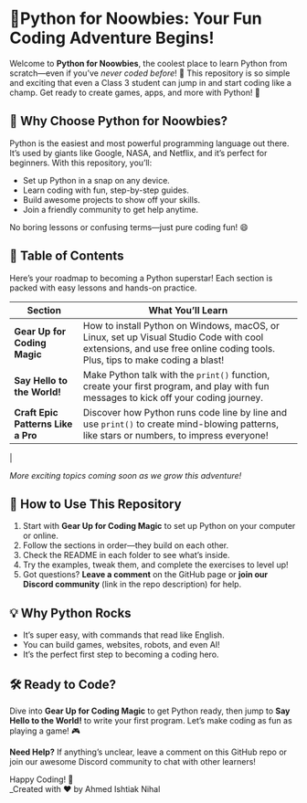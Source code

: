 # 🐍Python for Noowbies: Your Fun Coding Adventure Begins!

Welcome to **Python for Noowbies**, the coolest place to learn Python from scratch—even if you’ve _never coded before_! 🎉 This repository is so simple and exciting that even a Class 3 student can jump in and start coding like a champ. Get ready to create games, apps, and more with Python! 🚀

## 🎯 Why Choose Python for Noowbies?

Python is the easiest and most powerful programming language out there. It’s used by giants like Google, NASA, and Netflix, and it’s perfect for beginners. With this repository, you’ll:

- Set up Python in a snap on any device.
- Learn coding with fun, step-by-step guides.
- Build awesome projects to show off your skills.
- Join a friendly community to get help anytime.

No boring lessons or confusing terms—just pure coding fun! 😄

## 📖 Table of Contents

Here’s your roadmap to becoming a Python superstar! Each section is packed with easy lessons and hands-on practice.

|**Section**|**What You’ll Learn**|
|---|---|
|**Gear Up for Coding Magic**|How to install Python on Windows, macOS, or Linux, set up Visual Studio Code with cool extensions, and use free online coding tools. Plus, tips to make coding a blast!|
|**Say Hello to the World!**|Make Python talk with the `print()` function, create your first program, and play with fun messages to kick off your coding journey.|
| **Craft Epic Patterns Like a Pro**              | Discover how Python runs code line by line and use `print()` to create mind-blowing patterns, like stars or numbers, to impress everyone!                                        
|

_More exciting topics coming soon as we grow this adventure!_

## 🌟 How to Use This Repository

1. Start with **Gear Up for Coding Magic** to set up Python on your computer or online.
2. Follow the sections in order—they build on each other.
3. Check the README in each folder to see what’s inside.
4. Try the examples, tweak them, and complete the exercises to level up!
5. Got questions? **Leave a comment** on the GitHub page or **join our Discord community** (link in the repo description) for help.

## 💡 Why Python Rocks

- It’s super easy, with commands that read like English.
- You can build games, websites, robots, and even AI!
- It’s the perfect first step to becoming a coding hero.

## 🛠️ Ready to Code?

Dive into **Gear Up for Coding Magic** to get Python ready, then jump to **Say Hello to the World!** to write your first program. Let’s make coding as fun as playing a game! 🎮

**Need Help?** If anything’s unclear, leave a comment on this GitHub repo or join our awesome Discord community to chat with other learners!

Happy Coding! 🚀  
_Created with ❤️ by Ahmed Ishtiak Nihal